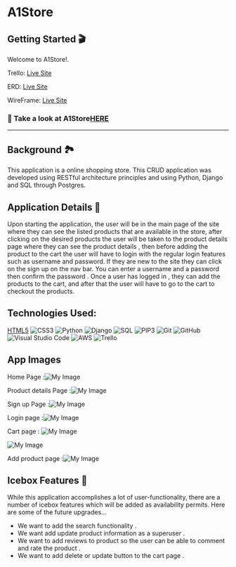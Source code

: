 # A1Store

## Getting Started 🎬
Welcome to A1Store!. 

Trello:
[Live Site](https://trello.com/b/vjz8EDY9/e-commerce-app)

ERD:
[Live Site](https://app.diagrams.net/#G1gaygTDP8V32IarWu4_VJDRAboIjeeqkq)

WireFrame:
[Live Site](https://app.diagrams.net/?libs=general;mockups#G12rdSeBlGL9dtKzyuwJocq4StWuaaWaHT)
### 👀  Take a look at A1Store[HERE](https://)
---

## Background 🏞

This application is a online shopping store.
This CRUD application was developed using RESTful architecture principles and using Python, Django and SQL through Postgres.

## Application Details 📝

Upon starting the application, the user will be in the main page of the site where they can see the listed products that are available in the store, after clicking on the desired products the user will be taken to the product details page where they can see the product details , then before adding the product to the cart the user will have to login with the regular login features such as username and password. If they are new to the site they can click on the sign up on the nav bar. You can enter a username and a password then confirm the password .
Once a user has logged in , they can add the products to the cart, and after that the user will have to go to the cart to checkout the products. 


## Technologies Used:
[HTML5](https://img.shields.io/badge/html5-%23E34F26.svg?style=for-the-badge&logo=html5&logoColor=white)
![CSS3](https://img.shields.io/badge/css3-%231572B6.svg?style=for-the-badge&logo=css3&logoColor=white)
![Python](https://img.shields.io/badge/python-%23323330.svg?style=for-the-badge&logo=python&logoColor=%23F7DF1E)
![Django](https://img.shields.io/badge/django-6DA55F?style=for-the-badge&logo=django&logoColor=white)
![SQL](https://img.shields.io/badge/SQL-%234ea94b.svg?style=for-the-badge&logo=sql&logoColor=white)
![PIP3](https://img.shields.io/badge/pip3-%23000000.svg?style=for-the-badge&logo=pip3&logoColor=white)
![Git](https://img.shields.io/badge/git-%23F05033.svg?style=for-the-badge&logo=git&logoColor=white)
![GitHub](https://img.shields.io/badge/github-%23121011.svg?style=for-the-badge&logo=github&logoColor=white)
![Visual Studio Code](https://img.shields.io/badge/Visual%20Studio%20Code-0078d7.svg?style=for-the-badge&logo=visual-studio-code&logoColor=white)
![AWS](https://img.shields.io/badge/AWS-%23000000.svg?style=for-the-badge&logo=aws&logoColor=white)
![Trello](https://img.shields.io/badge/Trello-%23026AA7.svg?style=for-the-badge&logo=Trello&logoColor=white)


## App Images


Home Page :![My Image](https://imgur.com/enVWbll)

Product details Page :![My Image](/A1Store/main_app/static/images/Screenshot%202023-01-14%20at%2012.52.24%20AM.png)

Sign up Page :![My Image](/A1Store/main_app/static/images/Screenshot%202023-01-14%20at%2012.51.14%20AM.png)

Login page :![My Image](/A1Store/main_app/static/images/Screenshot%202023-01-14%20at%2012.48.57%20AM.png)


Cart page :
![My Image](/A1Store/main_app/static/images/Screenshot%202023-01-14%20at%2012.54.09%20AM.png)

![My Image](/A1Store/main_app/static/images/Screenshot%202023-01-14%20at%2012.54.26%20AM.png)

Add product page :![My Image](/A1Store/main_app/static/images/Screenshot%202023-01-14%20at%2012.54.49%20AM.png)


## Icebox Features 🧊

While this application accomplishes a lot of user-functionality, there are a number of icebox features which will be added as availability permits. Here are some of the future upgrades...

- We want to add the search functionality .
- We want add update product information as a superuser .
- We want to add reviews to product so the user can be able to comment and rate the product .
- We want to add delete or update button to the cart page .






